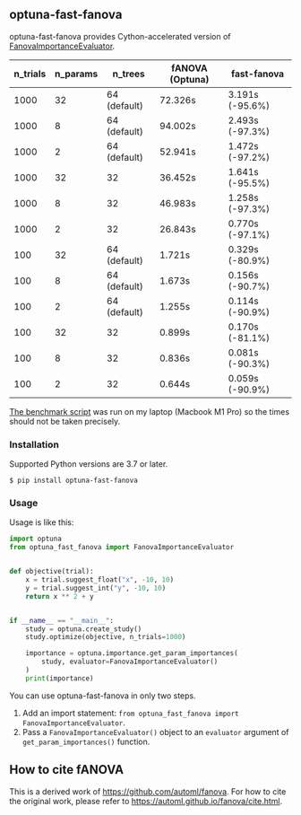 ## optuna-fast-fanova

optuna-fast-fanova provides Cython-accelerated version of [FanovaImportanceEvaluator](https://optuna.readthedocs.io/en/stable/reference/generated/optuna.importance.FanovaImportanceEvaluator.html#optuna.importance.FanovaImportanceEvaluator).

| n_trials | n_params | n_trees      | fANOVA (Optuna) | fast-fanova     |
|----------|----------|--------------|-----------------|-----------------|
| 1000     | 32       | 64 (default) | 72.326s         | 3.191s (-95.6%) |
| 1000     | 8        | 64 (default) | 94.002s         | 2.493s (-97.3%) |
| 1000     | 2        | 64 (default) | 52.941s         | 1.472s (-97.2%) |
| 1000     | 32       | 32           | 36.452s         | 1.641s (-95.5%) |
| 1000     | 8        | 32           | 46.983s         | 1.258s (-97.3%) |
| 1000     | 2        | 32           | 26.843s         | 0.770s (-97.1%) |
| 100      | 32       | 64 (default) | 1.721s          | 0.329s (-80.9%) |
| 100      | 8        | 64 (default) | 1.673s          | 0.156s (-90.7%) |
| 100      | 2        | 64 (default) | 1.255s          | 0.114s (-90.9%) |
| 100      | 32       | 32           | 0.899s          | 0.170s (-81.1%) |
| 100      | 8        | 32           | 0.836s          | 0.081s (-90.3%) |
| 100      | 2        | 32           | 0.644s          | 0.059s (-90.9%) |

[The benchmark script](./tools/benchmark.py) was run on my laptop (Macbook M1 Pro) so the times should not be taken precisely.

### Installation

Supported Python versions are 3.7 or later.

```
$ pip install optuna-fast-fanova
```

### Usage

Usage is like this:

```python
import optuna
from optuna_fast_fanova import FanovaImportanceEvaluator


def objective(trial):
    x = trial.suggest_float("x", -10, 10)
    y = trial.suggest_int("y", -10, 10)
    return x ** 2 + y


if __name__ == "__main__":
    study = optuna.create_study()
    study.optimize(objective, n_trials=1000)

    importance = optuna.importance.get_param_importances(
        study, evaluator=FanovaImportanceEvaluator()
    )
    print(importance)
```

You can use optuna-fast-fanova in only two steps.

1. Add an import statement: `from optuna_fast_fanova import FanovaImportanceEvaluator`.
2. Pass a `FanovaImportanceEvaluator()` object to an `evaluator` argument of `get_param_importances()` function.

## How to cite fANOVA

This is a derived work of https://github.com/automl/fanova.
For how to cite the original work, please refer to https://automl.github.io/fanova/cite.html.
